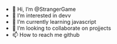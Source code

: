- 👋 Hi, I’m @StrangerGame
- 👀 I’m interested in devv
- 🌱 I’m currently learning javascript
- 💞️ I’m looking to collaborate on projjects
- 📫 How to reach me github

<!---
StrangerGame/StrangerGame is a ✨ special ✨ repository because its `README.md` (this file) appears on your GitHub profile.
You can click the Preview link to take a look at your changes.
--->
